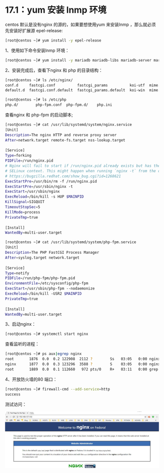 # 17.1：yum 安装 lnmp 环境

centos 默认是没有nginx 的源的，如果要想使用yum 来安装lnmp ，那么就必须先安装好扩展源 epel-release:

```bash
[root@centos ~]# yum install -y epel-release
```

1、使用如下命令安装lnmp 环境：

```bash
[root@centos ~]# yum install -y mariadb mariadb-libs mariadb-server mariadb-devel nginx php php-devel php-fpm php-gd php-xmlphp-mbstring php-mcrypt php-mysqlnd php-pdo php-php-gettext php-soap
```

2、安装完成后，查看下nginx 和 php 的目录结构：

```bash
[root@centos ~]# ls /etc/nginx/
conf.d     fastcgi.conf          fastcgi_params          koi-utf  mime.types          nginx.conf          scgi_params          uwsgi_params          win-utf
default.d  fastcgi.conf.default  fastcgi_params.default  koi-win  mime.types.default  nginx.conf.default  scgi_params.default  uwsgi_params.default
```

```bash
[root@centos ~]# ls /etc/php
php.d/        php-fpm.conf  php-fpm.d/    php.ini
```

查看nginx 和 php-fpm 的启动脚本;

```bash
[root@centos ~]# cat /usr/lib/systemd/system/nginx.service
[Unit]
Description=The nginx HTTP and reverse proxy server
After=network.target remote-fs.target nss-lookup.target

[Service]
Type=forking
PIDFile=/run/nginx.pid
# Nginx will fail to start if /run/nginx.pid already exists but has the wrong
# SELinux context. This might happen when running `nginx -t` from the cmdline.
# https://bugzilla.redhat.com/show_bug.cgi?id=1268621
ExecStartPre=/usr/bin/rm -f /run/nginx.pid
ExecStartPre=/usr/sbin/nginx -t
ExecStart=/usr/sbin/nginx
ExecReload=/bin/kill -s HUP $MAINPID
KillSignal=SIGQUIT
TimeoutStopSec=5
KillMode=process
PrivateTmp=true

[Install]
WantedBy=multi-user.target
```

```bash
[root@centos ~]# cat /usr/lib/systemd/system/php-fpm.service
[Unit]
Description=The PHP FastCGI Process Manager
After=syslog.target network.target

[Service]
Type=notify
PIDFile=/run/php-fpm/php-fpm.pid
EnvironmentFile=/etc/sysconfig/php-fpm
ExecStart=/usr/sbin/php-fpm --nodaemonize
ExecReload=/bin/kill -USR2 $MAINPID
PrivateTmp=true

[Install]
WantedBy=multi-user.target
```

3、启动nginx：

```bash
[root@centos ~]# systemctl start nginx
```

查看监听的进程：

```bash
[root@centos ~]# ps aux|egrep nginx
root       1876  0.0  0.2 122908  2112 ?        Ss   03:05   0:00 nginx: master process /usr/sbin/nginx
nginx      1877  0.0  0.3 123296  3588 ?        S    03:05   0:00 nginx: worker process
root       1889  0.0  0.1 112660   972 pts/0    R+   03:11   0:00 grep -E --color=auto nginx
```

4、开放防火墙的80 端口：

```bash
[root@centos ~]# firewall-cmd --add-service=http
success
```

测试访问：

![](../.gitbook/assets/20180413115648.jpg)

